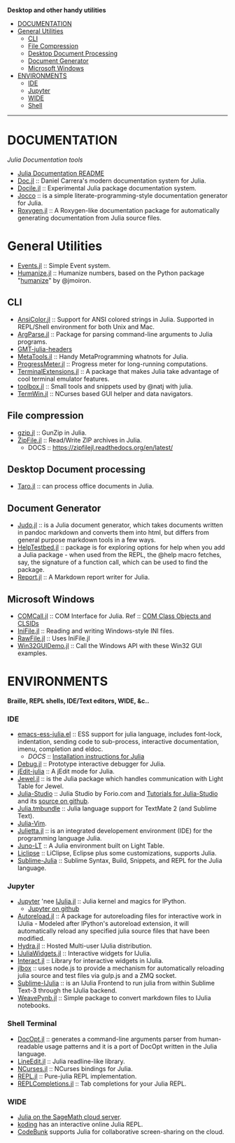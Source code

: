 **Desktop and other handy utilities**

- [DOCUMENTATION](#documentation)
- [General Utilities](#general-utilities)
   - [CLI](#cli)
   - [File Compression](#file-compression)  
   - [Desktop Document Processing](#desktop-document-processing)
   - [Document Generator](#document-generator) 
   - [Microsoft Windows](#microsoft-windows)
- [ENVIRONMENTS](#environments)    
   - [IDE](#ide)
   - [Jupyter](#jupyter)
   - [WIDE](#wide)    
   - [Shell](#shell)

----
        
# DOCUMENTATION
*Julia Documentation tools*
- [Julia Documentation README](https://github.com/JuliaLang/julia/blob/master/doc/README.md)
- [Doc.jl](https://github.com/dcarrera/Doc.jl) :: Daniel Carrera's modern documentation system for Julia.
- [Docile.jl](https://github.com/MichaelHatherly/Docile.jl) :: Experimental Julia package documentation system.
- [Jocco](http://lcw.github.com/jocco/) :: is a simple literate-programming-style documentation generator for Julia.
- [Roxygen.jl](https://github.com/johnmyleswhite/Roxygen.jl) :: A Roxygen-like documentation package for automatically generating documentation from Julia source files.


# General Utilities 
- [Events.jl](https://github.com/SimonDanisch/Events.jl) :: Simple Event system.
- [Humanize.jl](https://github.com/IainNZ/Humanize.jl) :: Humanize numbers, based on the Python package "[humanize](https://github.com/jmoiron/humanize)" by @jmoiron.


## CLI 
- [AnsiColor.jl](https://github.com/Aerlinger/AnsiColor.jl) :: Support for ANSI colored strings in Julia. Supported in REPL/Shell environment for both Unix and Mac.
- [ArgParse.jl](https://github.com/carlobaldassi/ArgParse.jl) :: Package for parsing command-line arguments to Julia programs.
- [GMT-julia-headers](https://github.com/meggart/GMT-julia-headers)
- [MetaTools.jl](https://github.com/burrowsa/MetaTools.jl) :: Handy MetaProgramming whatnots for Julia.
- [ProgressMeter.jl](https://github.com/timholy/ProgressMeter.jl) :: Progress meter for long-running computations.
- [TerminalExtensions.jl](https://github.com/loladiro/TerminalExtensions.jl) :: A package that makes Julia take advantage of cool terminal emulator features.
- [toolbox.jl](https://github.com/natj/toolbox.jl) :: Small tools and snippets used by @natj with julia.
- [TermWin.jl](https://github.com/tonyhffong/TermWin.jl) :: NCurses based GUI helper and data navigators.

## File compression 
- [gzip.jl](https://github.com/jvns/gzip.jl) :: GunZip in Julia.
- [ZipFile.jl](https://github.com/fhs/ZipFile.jl) :: Read/Write ZIP archives in Julia.
   * DOCS :: https://zipfilejl.readthedocs.org/en/latest/

## Desktop Document processing 
- [Taro.jl](https://github.com/aviks/Taro.jl) :: can process office documents in Julia.

## Document Generator 
- [Judo.jl](https://github.com/dcjones/Judo.jl) :: is a Julia document generator, which takes documents written in pandoc markdown and converts them into html, but differs from general purpose markdown tools in a few ways.
- [HelpTestbed.jl](https://github.com/tshort/HelpTestbed.jl) :: package is for exploring options for help when you add a Julia package - when used from the REPL, the @help macro fetches, say, the signature of a function call, which can be used to find the package.
- [Report.jl](https://github.com/sveme/Report.jl) :: A Markdown report writer for Julia.

## Microsoft Windows
- [COMCall.jl](https://github.com/ihnorton/COMCall.jl) :: COM Interface for Julia. Ref :: [COM Class Objects and CLSIDs](http://msdn.microsoft.com/en-us/library/windows/desktop/ms678406%28v=vs.85%29.aspx)
- [IniFile.jl](https://github.com/JuliaLang/IniFile.jl) :: Reading and writing Windows-style INI files.
- [RawFile.jl](https://github.com/tknopp/RawFile.jl) :: Uses IniFile.jl
- [Win32GUIDemo.jl](https://github.com/ihnorton/Win32GUIDemo.jl) :: Call the Windows API with these Win32 GUI examples.


# ENVIRONMENTS
**Braille, REPL shells, IDE/Text editors, WIDE, &c..**

### IDE
- [emacs-ess-julia.el](https://github.com/emacs-ess/ESS/blob/master/lisp/ess-julia.el) :: ESS support for julia language, includes font-lock, indentation, sending code to sub-process, interactive documentation, imenu, completion and eldoc. 
   * _DOCS_ :: [Installation instructions for Julia](https://github.com/emacs-ess/ESS/wiki/Julia)
- [Debug.jl](https://github.com/toivoh/Debug.jl) :: Prototype interactive debugger for Julia.
- [jEdit-julia](https://github.com/tuckerkevin/jedit-julia) :: A jEdit mode for Julia.
- [Jewel.jl](https://github.com/one-more-minute/Jewel.jl) :: is the Julia package which handles communication with Light Table for Jewel.
- [Julia-Studio](http://forio.com/products/julia-studio/) :: Julia Studio by Forio.com and [Tutorials for Julia-Studio](http://forio.com/products/julia-studio/tutorials/) and its [source on github](https://github.com/forio/julia-tutorials).
- [Julia.tmbundle](https://github.com/nanoant/Julia.tmbundle) :: Julia language support for TextMate 2 (and Sublime Text).
- [Julia-Vim](https://github.com/JuliaLang/julia-vim).
- [Julietta.jl](https://github.com/tknopp/Julietta.jl) :: is an integrated developement environment (IDE) for the programming language Julia.
- [Juno-LT](https://github.com/one-more-minute/Juno-LT) :: A Julia environment built on Light Table.
- [Liclipse](http://brainwy.github.io/liclipse/) :: LiClipse, Eclipse plus some customizations, supports Julia. 
- [Sublime-Julia](https://github.com/quinnj/Sublime-Julia) :: Sublime Syntax, Build, Snippets, and REPL for the Julia language.

### Jupyter
- [Jupyter](http://jupyter.org) 'nee [IJulia.jl](https://github.com/JuliaLang/IJulia.jl) :: Julia kernel and magics for IPython.
   - [Jupyter on github](https://github.com/jupyter)
- [Autoreload.jl](https://github.com/malmaud/Autoreload.jl) :: A package for autoreloading files for interactive work in IJulia - Modeled after IPython's autoreload extension, it will automatically reload any specified julia source files that have been modified. 
- [Hydra.jl](https://github.com/loladiro/Hydra.jl) :: Hosted Multi-user IJulia distribution.
- [IJuliaWidgets.jl](https://github.com/shashi/IJuliaWidgets.jl) :: Interactive widgets for IJulia.
- [Interact.jl](https://github.com/shashi/Interact.jl) :: Library for interactive widgets in IJulia.
- [jlbox](https://github.com/compressed/jlbox) :: uses node.js to provide a mechanism for automatically reloading julia source and test files via gulp.js and a ZMQ socket.
- [Sublime-IJulia](https://github.com/quinnj/Sublime-IJulia) :: is an IJulia Frontend to run julia from within Sublime Text-3 through the IJulia backend.
- [WeavePynb.jl](https://github.com/jverzani/WeavePynb.jl) :: Simple package to convert markdown files to IJulia notebooks.


### Shell Terminal
- [DocOpt.jl](https://github.com/bicycle1885/DocOpt.jl) :: generates a command-line arguments parser from human-readable usage patterns and it is a port of DocOpt written in the Julia language.
- [LineEdit.jl](https://github.com/loladiro/LineEdit.jl) :: Julia readline-like library.
- [NCurses.jl](https://github.com/loladiro/NCurses.jl) :: NCurses bindings for Julia.
- [REPL.jl](https://github.com/loladiro/REPL.jl) :: Pure-julia REPL implementation.
- [REPLCompletions.jl](https://github.com/loladiro/REPLCompletions.jl) :: Tab completions for your Julia REPL.

### WIDE
- [Julia on the SageMath cloud server](https://cloud.sagemath.com).
- [koding](https://koding.com/Julia) has an interactive online Julia REPL.
- [CodeBunk](http://codebunk.com) supports Julia for collaborative screen-sharing on the cloud.

